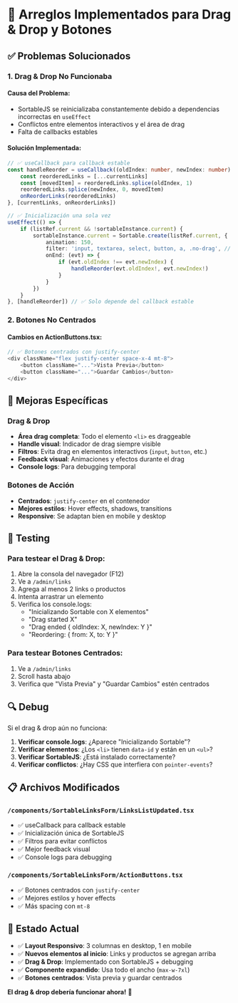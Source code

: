 # 🔧 Arreglos Implementados para Drag & Drop y Botones

## ✅ Problemas Solucionados

### 1. **Drag & Drop No Funcionaba**

#### Causa del Problema:
- SortableJS se reinicializaba constantemente debido a dependencias incorrectas en `useEffect`
- Conflictos entre elementos interactivos y el área de drag
- Falta de callbacks estables

#### Solución Implementada:
```typescript
// ✅ useCallback para callback estable
const handleReorder = useCallback((oldIndex: number, newIndex: number) => {
    const reorderedLinks = [...currentLinks]
    const [movedItem] = reorderedLinks.splice(oldIndex, 1)
    reorderedLinks.splice(newIndex, 0, movedItem)
    onReorderLinks(reorderedLinks)
}, [currentLinks, onReorderLinks])

// ✅ Inicialización una sola vez
useEffect(() => {
    if (listRef.current && !sortableInstance.current) {
        sortableInstance.current = Sortable.create(listRef.current, {
            animation: 150,
            filter: 'input, textarea, select, button, a, .no-drag', // ✅ Evitar conflictos
            onEnd: (evt) => {
                if (evt.oldIndex !== evt.newIndex) {
                    handleReorder(evt.oldIndex!, evt.newIndex!)
                }
            }
        })
    }
}, [handleReorder]) // ✅ Solo depende del callback estable
```

### 2. **Botones No Centrados**

#### Cambios en ActionButtons.tsx:
```typescript
// ✅ Botones centrados con justify-center
<div className="flex justify-center space-x-4 mt-8">
    <button className="...">Vista Previa</button>
    <button className="...">Guardar Cambios</button>
</div>
```

## 🎯 Mejoras Específicas

### Drag & Drop
- **Área drag completa**: Todo el elemento `<li>` es draggeable
- **Handle visual**: Indicador de drag siempre visible
- **Filtros**: Evita drag en elementos interactivos (`input`, `button`, etc.)
- **Feedback visual**: Animaciones y efectos durante el drag
- **Console logs**: Para debugging temporal

### Botones de Acción
- **Centrados**: `justify-center` en el contenedor
- **Mejores estilos**: Hover effects, shadows, transitions
- **Responsive**: Se adaptan bien en mobile y desktop

## 🧪 Testing

### Para testear el Drag & Drop:
1. Abre la consola del navegador (F12)
2. Ve a `/admin/links`
3. Agrega al menos 2 links o productos
4. Intenta arrastrar un elemento
5. Verifica los console.logs:
   - "Inicializando Sortable con X elementos"
   - "Drag started X"
   - "Drag ended { oldIndex: X, newIndex: Y }"
   - "Reordering: { from: X, to: Y }"

### Para testear Botones Centrados:
1. Ve a `/admin/links`
2. Scroll hasta abajo
3. Verifica que "Vista Previa" y "Guardar Cambios" estén centrados

## 🔍 Debug

Si el drag & drop aún no funciona:

1. **Verificar console.logs**: ¿Aparece "Inicializando Sortable"?
2. **Verificar elementos**: ¿Los `<li>` tienen `data-id` y están en un `<ul>`?
3. **Verificar SortableJS**: ¿Está instalado correctamente?
4. **Verificar conflictos**: ¿Hay CSS que interfiera con `pointer-events`?

## 📋 Archivos Modificados

### `/components/SortableLinksForm/LinksListUpdated.tsx`
- ✅ useCallback para callback estable
- ✅ Inicialización única de SortableJS
- ✅ Filtros para evitar conflictos
- ✅ Mejor feedback visual
- ✅ Console logs para debugging

### `/components/SortableLinksForm/ActionButtons.tsx`
- ✅ Botones centrados con `justify-center`
- ✅ Mejores estilos y hover effects
- ✅ Más spacing con `mt-8`

## 🚀 Estado Actual

- ✅ **Layout Responsivo**: 3 columnas en desktop, 1 en mobile
- ✅ **Nuevos elementos al inicio**: Links y productos se agregan arriba
- ✅ **Drag & Drop**: Implementado con SortableJS + debugging
- ✅ **Componente expandido**: Usa todo el ancho (`max-w-7xl`)
- ✅ **Botones centrados**: Vista previa y guardar centrados

**El drag & drop debería funcionar ahora!** 🎉
